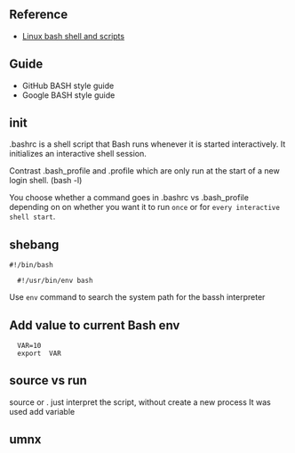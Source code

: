 ## Reference
- [Linux bash shell and scripts](https://www.linkedin.com/learning/linux-bash-shell-and-scripts/)


## Guide
- GitHub BASH style guide
- Google BASH style guide


## init 
.bashrc is a shell script that Bash runs whenever it is started interactively. It initializes an interactive shell session. 

Contrast .bash_profile and .profile which are only run at the start of a new login shell. (bash -l) 

You choose whether a command goes in .bashrc vs .bash_profile depending on on whether you want it to run `once` or for `every interactive shell start`.


## shebang
```
#!/bin/bash
```
```
  #!/usr/bin/env bash
```
Use `env` command to search the system path for the bassh interpreter

## Add value to current Bash env
```
  VAR=10
  export  VAR
```

## source vs run
source or . just interpret the script, without create a new process
It was used add variable 


## umnx
```
```
